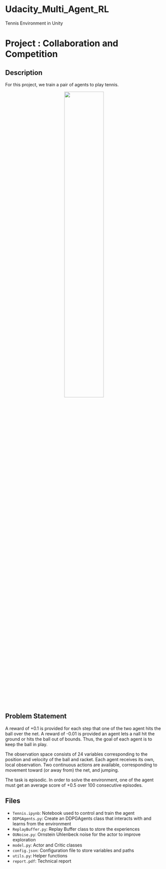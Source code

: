 # Udacity_Multi_Agent_RL
Tennis Environment in Unity 
# Project : Collaboration and Competition 

## Description 
For this project, we train a pair of agents to play tennis.

<p align="center">
	<img src="images/tennis_gif.gif" width=50% height=50%>
</p>

## Problem Statement 
A reward of +0.1 is provided for each step that one of the two agent hits the ball over the net.
A reward of -0.01 is provided an agent lets a nall hit the ground or hits the ball out of bounds.
Thus, the goal of each agent is to keep the ball in play.

The observation space consists of 24 variables corresponding to the position and velocity of the ball and racket. Each agent receives its own, local observation. Two continuous actions are available, corresponding to movement toward (or away from) the net, and jumping.

The task is episodic. In order to solve
the environment, one of the agent must get an average score of +0.5 over 100 consecutive
episodes.

## Files 
- `Tennis.ipynb`: Notebook used to control and train the agent 
- `DDPGAgents.py`: Create an DDPGAgents class that interacts with and learns from the environment 
- `ReplayBuffer.py`: Replay Buffer class to store the experiences
- `OUNoise.py`: Ornstein Uhlenbeck noise for the actor to improve exploration
- `model.py`: Actor and Critic classes  
- `config.json`: Configuration file to store variables and paths
- `utils.py`: Helper functions 
- `report.pdf`: Technical report

